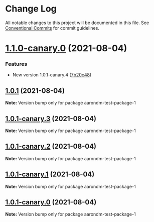 # Change Log

All notable changes to this project will be documented in this file.
See [Conventional Commits](https://conventionalcommits.org) for commit guidelines.

# [1.1.0-canary.0](https://github.com/AaronDDM/npm-lerna-test-pacakge/compare/v1.0.1...v1.1.0-canary.0) (2021-08-04)


### Features

* New version 1.0.1-canary.4 ([7b20c48](https://github.com/AaronDDM/npm-lerna-test-pacakge/commit/7b20c48f4e54a80aea356db0777da01a3507b010))





## [1.0.1](https://github.com/AaronDDM/npm-lerna-test-pacakge/compare/v1.0.1-canary.3...v1.0.1) (2021-08-04)

**Note:** Version bump only for package aarondm-test-package-1





## [1.0.1-canary.3](https://github.com/AaronDDM/npm-lerna-test-pacakge/compare/v1.0.1-canary.2...v1.0.1-canary.3) (2021-08-04)

**Note:** Version bump only for package aarondm-test-package-1





## [1.0.1-canary.2](https://github.com/AaronDDM/npm-lerna-test-pacakge/compare/v1.0.1-canary.1...v1.0.1-canary.2) (2021-08-04)

**Note:** Version bump only for package aarondm-test-package-1





## [1.0.1-canary.1](https://github.com/AaronDDM/npm-lerna-test-pacakge/compare/v1.0.1-canary.0...v1.0.1-canary.1) (2021-08-04)

**Note:** Version bump only for package aarondm-test-package-1





## [1.0.1-canary.0](https://github.com/AaronDDM/npm-lerna-test-pacakge/compare/v1.0.1-alpha.0...v1.0.1-canary.0) (2021-08-04)

**Note:** Version bump only for package aarondm-test-package-1
